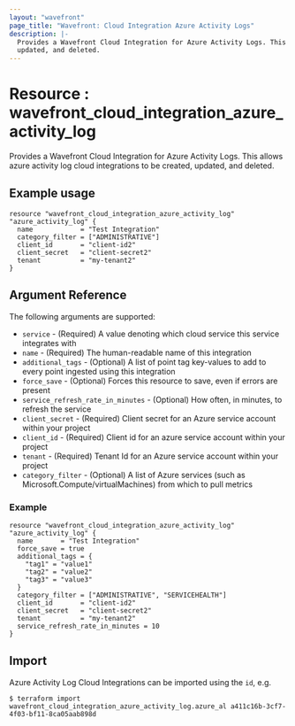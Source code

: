 ```yaml
---
layout: "wavefront"
page_title: "Wavefront: Cloud Integration Azure Activity Logs"
description: |-
  Provides a Wavefront Cloud Integration for Azure Activity Logs. This allows azure activity log cloud integrations to be created,
  updated, and deleted.
---
```


# Resource : wavefront_cloud_integration_azure_activity_log

Provides a Wavefront Cloud Integration for Azure Activity Logs. This allows azure activity log cloud integrations to be created,
updated, and deleted.

## Example usage

```hcl
resource "wavefront_cloud_integration_azure_activity_log" "azure_activity_log" {
  name            = "Test Integration"
  category_filter = ["ADMINISTRATIVE"]
  client_id       = "client-id2"
  client_secret   = "client-secret2"
  tenant          = "my-tenant2"
}
```

## Argument Reference

The following arguments are supported:

* `service` - (Required) A value denoting which cloud service this service integrates with
* `name` - (Required) The human-readable name of this integration
* `additional_tags` - (Optional) A list of point tag key-values to add to every point ingested using this integration
* `force_save` - (Optional) Forces this resource to save, even if errors are present
* `service_refresh_rate_in_minutes` - (Optional) How often, in minutes, to refresh the service
* `client_secret` - (Required) Client secret for an Azure service account within your project
* `client_id` - (Required) Client id for an azure service account within your project
* `tenant` - (Required)  Tenant Id for an Azure service account within your project
* `category_filter` - (Optional) A list of Azure services (such as Microsoft.Compute/virtualMachines) from which to pull metrics

### Example

```hcl
resource "wavefront_cloud_integration_azure_activity_log" "azure_activity_log" {
  name       = "Test Integration"
  force_save = true
  additional_tags = {
    "tag1" = "value1"
    "tag2" = "value2"
    "tag3" = "value3"
  }
  category_filter = ["ADMINISTRATIVE", "SERVICEHEALTH"]
  client_id       = "client-id2"
  client_secret   = "client-secret2"
  tenant          = "my-tenant2"
  service_refresh_rate_in_minutes = 10
}
```

## Import

Azure Activity Log Cloud Integrations can be imported using the `id`, e.g.

```
$ terraform import wavefront_cloud_integration_azure_activity_log.azure_al a411c16b-3cf7-4f03-bf11-8ca05aab898d
```
